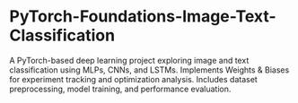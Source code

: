 # PyTorch-Foundations-Image-Text-Classification
A PyTorch-based deep learning project exploring image and text classification using MLPs, CNNs, and LSTMs. Implements Weights &amp; Biases for experiment tracking and optimization analysis. Includes dataset preprocessing, model training, and performance evaluation.
